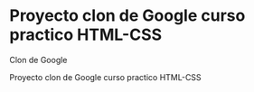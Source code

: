 # Proyecto clon de Google curso practico HTML-CSS
Clon de Google

Proyecto clon de Google curso practico HTML-CSS
